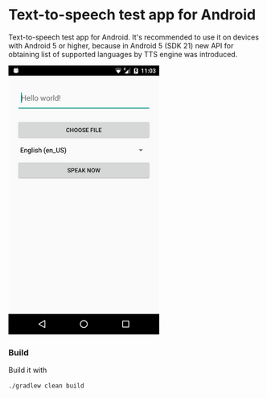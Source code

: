 # Text-to-speech test app for Android
Text-to-speech test app for Android. It's recommended to use it on devices with Android 5 or higher, because in Android 5 (SDK 21) new API for obtaining list of supported languages by TTS engine was introduced.

![Alt text](main_screen.png "Screenshot of main screen")

### Build
Build it with
```
./gradlew clean build
```

